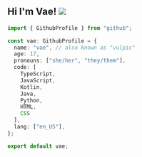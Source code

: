 ## Hi I'm Vae! <img src="https://cdn.discordapp.com/emojis/591236411127234571.gif?size=40">

```typescript
import { GithubProfile } from "github";

const vae: GithubProfile = {
  name: "vae", // also known as "vulpic"
  age: 17,
  pronouns: ["she/her", "they/them"],
  code: [
	TypeScript, 
	JavaScript, 
	Kotlin, 
	Java, 
	Python, 
	HTML, 
	CSS
  ],
  lang: ["en_US"],
};

export default vae;
```
